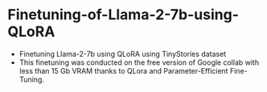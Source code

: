 # Finetuning-of-Llama-2-7b-using-QLoRA
- Finetuning Llama-2-7b using QLoRA using TinyStories dataset
- This finetuning was conducted on the free version of Google collab with less than 15 Gb VRAM thanks to QLora and Parameter-Efficient Fine-Tuning.
